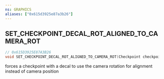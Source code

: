 ```yaml
---
ns: GRAPHICS
aliases: ["0x615d3925e87a3b26"]
---
```

## SET_CHECKPOINT_DECAL_ROT_ALIGNED_TO_CAMERA_ROT

```c
// 0x615D3925E87A3B26
void SET_CHECKPOINT_DECAL_ROT_ALIGNED_TO_CAMERA_ROT(Checkpoint checkpoint);
```

forces a checkpoint with a decal to use the camera rotation for alignment instead of camera position


